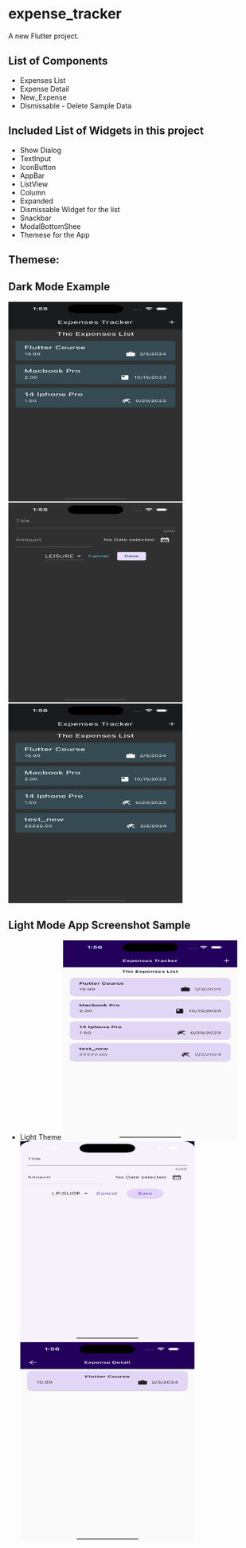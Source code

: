 # expense_tracker

A new Flutter project.

## List of Components
- Expenses List
- Expense Detail
- New_Expense
- Dismissable - Delete Sample Data

## Included List of Widgets in this project
- Show Dialog
- TextInput
- IconButton
- AppBar 
- ListView
- Column
- Expanded
- Dismissable Widget for the list
- Snackbar
- ModalBottomShee
- Themese for the App


## Themese:
## Dark Mode Example 
<img src="./assets/dark1.png" alt="Alt Text" width="350" height="400">

<br/>
<img src="./assets/dark2.png" alt="Alt Text" width="350" height="400">

<br/>
<img src="./assets/dark3.png" alt="Alt Text" width="350" height="400">


## Light Mode App Screenshot Sample
- Light Theme
  <img src="./assets/light.png" alt="Alt Text" width="350" height="400">
  <br/>
  <img src="./assets/light2.png" alt="Alt Text" width="350" height="400">
  <br/>
  <img src="./assets/light3.png" alt="Alt Text" width="350" height="400">